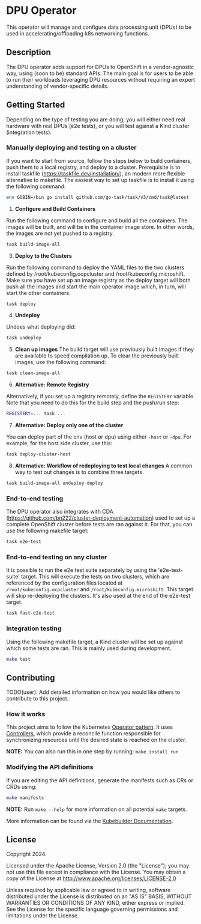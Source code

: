# DPU Operator

This operator will manage and configure data processing unit (DPUs) to be used in accelerating/offloading k8s networking functions.

## Description

The DPU operator adds support for DPUs to OpenShift in a vendor-agnostic way, using (soon to be) standard APIs. The main goal is for users to be able to run their workloads leveraging DPU resources without requiring an expert understanding of vendor-specific details.

## Getting Started

Depending on the type of testing you are doing, you will either need real hardware with real DPUs (e2e tests), or you will test against a Kind cluster (integration tests).

### Manually deploying and testing on a cluster

If you want to start from source, follow the steps below to build containers, push them to a local registry, and deploy to a cluster. Prerequisite is to install taskfile (https://taskfile.dev/installation/), an modern more flexible alternative to makefile. The easiest way to set up taskfile is to install it using the following command:

```sh
env GOBIN=/bin go install github.com/go-task/task/v3/cmd/task@latest
```

1. **Configure and Build Containers**

Run the following command to configure and build all the containers. The images will be built, and will be in the container image store. In other words, the images are not yet pushed to a registry.
```sh
task build-image-all
```

3. **Deploy to the Clusters**

Run the following command to deploy the YAML files to the two clusters defined by /root/kubeconfig.ocpcluster and /root/kubeconfig.microshift. Make sure you have set up an image registry as the deploy target will both push all the images and start the main operator image which, in turn, will start the other containers.

```sh
task deploy
```

4. **Undeploy**

Undoes what deploying did:

```sh
task undeploy
```

5. **Clean up images**
The build target will use previously built images if they are available to speed compilation up. To clear the previously built images, use the following command:

```sh
task clean-image-all
```

6. **Alternative: Remote Registry**

Alternatively, if you set up a registry remotely, define the `REGISTERY` variable. Note that you need to do this for the build step and the push/run step:

```sh
REGISTERY=... task ...
```

7. **Alternative: Deploy only one of the cluster**

You can deploy part of the env (host or dpu) using either `-host` or `-dpu`. For example, for the host side cluster, use this:

```sh
task deploy-cluster-host
```

8. **Alternative: Workflow of redeploying to test local changes**
A common way to test out changes is to combine three targets.

```sh
task build-image-all undeploy deploy
```

### End-to-end testing

The DPU operator also integrates with CDA (https://github.com/bn222/cluster-deployment-automation) used to set up a complete OpenShift cluster before tests are ran against it. For that, you can use the following makefile target:
```sh
task e2e-test
```

### End-to-end testing on any cluster
It is possible to run the e2e test suite separately by using the 'e2e-test-suite' target. This will execute the tests on two clusters, which are referenced by the configuration files located at `/root/kubeconfig.ocpcluster` and `/root/kubeconfig.microshift`. This target will skip re-deploying the clusters. It's also used at the end of the e2e-test target.
```sh
task fast-e2e-test
```
### Integration testing

Using the following makefile target, a Kind cluster will be set up against which some tests are ran. This is mainly used during development.
```sh
make test
```

## Contributing

TODO(user): Add detailed information on how you would like others to contribute to this project.

### How it works

This project aims to follow the Kubernetes [Operator pattern](https://kubernetes.io/docs/concepts/extend-kubernetes/operator/). It uses [Controllers](https://kubernetes.io/docs/concepts/architecture/controller/), which provide a reconcile function responsible for synchronizing resources until the desired state is reached on the cluster.

**NOTE:** You can also run this in one step by running: `make install run`

### Modifying the API definitions

If you are editing the API definitions, generate the manifests such as CRs or CRDs using:
```sh
make manifests
```

**NOTE:** Run `make --help` for more information on all potential `make` targets.

More information can be found via the [Kubebuilder Documentation](https://book.kubebuilder.io/introduction.html).

## License

Copyright 2024.

Licensed under the Apache License, Version 2.0 (the "License");
you may not use this file except in compliance with the License.
You may obtain a copy of the License at
    http://www.apache.org/licenses/LICENSE-2.0

Unless required by applicable law or agreed to in writing, software
distributed under the License is distributed on an "AS IS" BASIS,
WITHOUT WARRANTIES OR CONDITIONS OF ANY KIND, either express or implied.
See the License for the specific language governing permissions and
limitations under the License.
